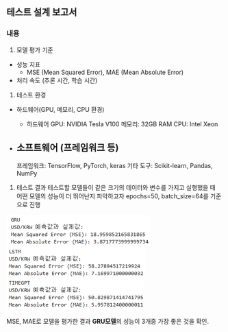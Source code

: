 ## 테스트 설계 보고서

### 내용

1. 모델 평가 기준
- 성능 지표
    - MSE (Mean Squared Error), MAE (Mean Absolute Error)
- 처리 속도 (추론 시간, 학습 시간)
1. 테스트 환경
- 하드웨어(GPU, 메모리, CPU 환경)
    - 하드웨어
    GPU: NVIDIA Tesla V100
    메모리: 32GB RAM
    CPU: Intel Xeon
- 소프트웨어 (프레임워크 등)
    - 
    
    프레임워크: TensorFlow, PyTorch, keras 
    기타 도구: Scikit-learn, Pandas, NumPy
    
1. 테스트 결과
   테스트할 모델들이 같은 크기의 데이터와 변수를 가지고 실행했을 때 어떤 모델의 성능이 더 뛰어난지 파악하고자        epochs=50, batch_size=64를 기준으로 진행
   
 ![GRUPRE](image/GRU_pre.png)  ![LSTMPRE](image/LSTM_pre.png) ![TIMEPRE](image/TIMEGPT_pre.png)

MSE, MAE로 모델을 평가한 결과 **GRU모델**의 성능이 3개중 가장 좋은 것을 확인.
   
